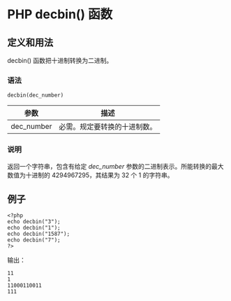 # PHP decbin() 函数



## 定义和用法

decbin() 函数把十进制转换为二进制。

### 语法

```
decbin(dec_number)
```

| 参数 | 描述 |
| --- | --- |
| dec_number | 必需。规定要转换的十进制数。 |

### 说明

返回一个字符串，包含有给定 _dec_number_ 参数的二进制表示。所能转换的最大数值为十进制的 4294967295，其结果为 32 个 1 的字符串。

## 例子

```
<?php
echo decbin("3");
echo decbin("1");
echo decbin("1587");
echo decbin("7");
?>
```

输出：

```
11
1
11000110011
111
```



